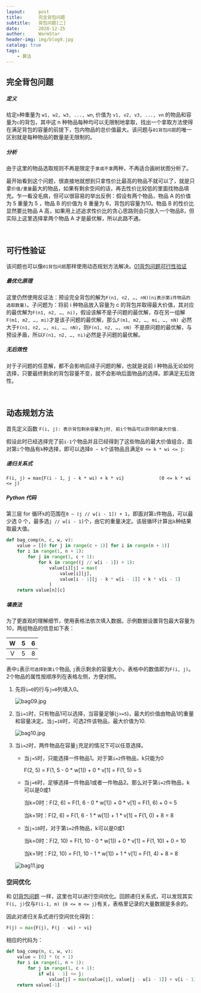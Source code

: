 ```yaml
---
layout:     post   				    
title:      完全背包问题				
subtitle:   背包问题[二]
date:       2020-12-25 				
author:     WarmStar
header-img: img/blog9.jpg 	
catalog: true 				
tags:							
    - 算法
---
```


## 完全背包问题

##### 定义

给定`n`种重量为 `w1, w2, w3, ..., wn`, 价值为 `v1, v2, v3, ..., vn` 的物品和容量为`c`的背包，其中这 n 种物品每种均可以无限制地拿取，找出一个拿取方法使得在满足背包的容量的前提下，包内物品的总价值最大。该问题与`01背包问题`的唯一区别就是每种物品的数量是无限制的。

##### 分析

由于这里的物品选取规则不再是限定于`拿或不拿`两种，不再适合画树状图分析了。

最开始看到这个问题，很直接地就想到只拿性价比最高的物品不就可以了，就是只拿`价值/重量`最大的物品，如果有剩余空间的话，再去性价比较低的里面找物品填充。乍一看没毛病，但可以很容易的举出反例：假设有两个物品，物品 A 的价值为 5 重量为 5 ，物品 B 的价值为 8 重量为 6，背包的容量为10。物品 B 的性价比显然要比物品 A 高，如果用上述追求性价比的贪心思路则会只放入一个物品B，但实际上这里选择拿两个物品 A 才是最优解，所以此路不通。

<br/>

## 可行性验证

该问题也可以像`01背包问题`那样使用动态规划方法解决。[01背包问题可行性验证](https://vixeruntr.github.io/2020/11/19/01%E8%83%8C%E5%8C%85%E9%97%AE%E9%A2%98/#%E5%8F%AF%E8%A1%8C%E6%80%A7%E9%AA%8C%E8%AF%81)

##### 最优化原理

这里仍然使用反证法：预设完全背包的解为`F(n1, n2, …, nN)(ni表示第i件物品的选取数量)`。子问题为：将前 i 种物品放入容量为 c 的背包并取得最大价值，其对应的最优解为`F(n1, n2, …, ni)`，假设该解不是子问题的最优解，存在另一组解`F(m1, m2, …, mi)`才是该子问题的最优解，那么`F(m1, m2, …, mi, …, nN) `必然大于`F(n1, n2, …, ni, …, nN)`，则`F(n1, n2, …, nN) `不是原问题的最优解，与预设矛盾，所以`F(n1, n2, …, ni)`必然是子问题的最优解。

##### 无后效性

对于子问题的任意解，都不会影响后续子问题的解，也就是说前 i 种物品无论如何选择，只要最终剩余的背包容量不变，就不会影响后面物品的选择。即满足无后效性。

<br/>

## 动态规划方法

首先定义函数  `F(i, j): 表示背包剩余容量为j时, 前i个物品可以获得的最大价值.`

假设此时已经选择完了前`i-1`个物品并且已经得到了这些物品的最大价值组合，面对第`i`个物品有`k`种选择，即可以选择`0 ~ k`个该物品且满足`0 <= k * wi <= j`:

##### 递归关系式

```
F(i, j) = max{F(i - 1, j - k * wi) + k * vi}	         (0 <= k * wi <= j)	
```

##### Python 代码

第三层 for 循环`k`的范围在`0 ~ (j // w[i - 1]) + 1`，即面对第`i`件物品，可以最少选 0 个，最多选`j // w[i - 1]`个，由它的重量决定。该层循环计算出`k`种结果取最大值。

```python
def bag_comp(n, c, w, v):
    value = [[0 for j in range(c + 1)] for i in range(n + 1)]
    for i in range(1, n + 1):
        for j in range(1, c + 1):
            for k in range((j // w[i - 1]) + 1):
                value[i][j] = max(
                    value[i][j], 
                    value[i - 1][j - k * w[i - 1]] + k * v[i - 1]
                )
    return value[n][c]
```

##### 填表法

为了更直观的理解细节，使用表格法依次填入数据。示例数据设置背包最大容量为10，两组物品的信息如下表：

|  W   |  5   |  6   |
| :--: | :--: | :--: |
|  V   |  5   |  8   |

表中`i`表示`可选择到第i个`物品,  `j`表示剩余的容量大小，表格中的数值即为`F(i, j)`。2个物品的属性按顺序列在表格左侧，方便对照。

1. 先将`i=0`的行与`j=0`列填入0。

   ![bag09.jpg](https://e.im5i.com/2021/01/05/bag09.jpg)

2. 当`i=1`时，只有物品1可以选择，当容量足够(`j>=5`)，最大的价值由物品1的重量和容量决定。当`j=10`时，可选2件该物品，最大价值为10.

   ![bag10.jpg](https://e.im5i.com/2021/01/05/bag10.jpg)

3. 当`i=2`时，两件物品在容量`j`充足的情况下可以任意选择。

   + 当`j=5`时，只能选择一件物品1。对于第`i=2`件物品，k只能为0

     F(2, 5) = F(1, 5 - 0 * w[1]) + 0 * v[1] = F(1, 5) = 5 

   + 当`j=6`时，足够选择一件物品1或者一件物品2。那么对于第`i=2`件物品，k可以是0或1

     当k=0时：F(2, 6) = F(1, 6 - 0 * w[1]) + 0 * v[1] = F(1, 6) + 0 = 5 

     当k=1时：F(2, 6) = F(1, 6 - 1 * w[1]) + 1 * v[1] = F(1, 0) + 8 = 8 

   + 当`j=10`时，对于第`i=2`件物品，k可以是0或1

     当k=0时：F(2, 10) = F(1, 10 - 0 * w[1]) + 0 * v[1] = F(1, 10) + 0 = 10

     当k=1时：F(2, 10) = F(1, 10 - 1 * w[1]) + 1 * v[1] = F(1, 4) + 8 = 8

   ![bag11.jpg](https://e.im5i.com/2021/01/05/bag11.jpg)



### 空间优化

和 [01背包问题](https://vixeruntr.github.io/2020/11/19/01%E8%83%8C%E5%8C%85%E9%97%AE%E9%A2%98/#%E7%A9%BA%E9%97%B4%E4%BC%98%E5%8C%96) 一样，这里也可以进行空间优化。回顾递归关系式，可以发现其实`F(i, j)`仅与`F(i-1, m) {0 <= m <= j}`有关，表格里记录的大量数据是多余的。

因此对递归关系式进行空间优化得到：

```python
F(j) = max{F(j), F(j - wi) + vi}	
```

相应的代码为：

```python
def bag_comp(n, c, w, v):
    value = [0] * (c + 1)
    for i in range(1, n + 1):
        for j in range(1, c + 1):
            if w[i - 1] <= j:
                value[j] = max(value[j], value[j - w[i - 1]] + v[i - 1])
    return value[-1]
```

